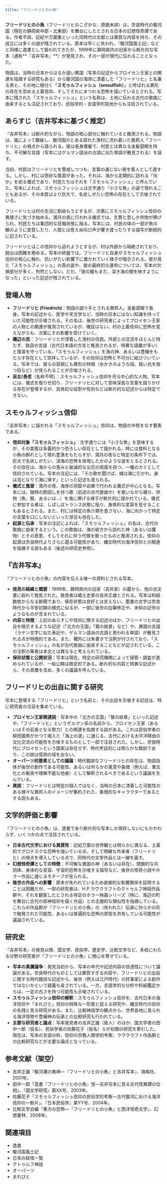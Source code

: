 ```yaml
---
title: "フリードリヒの小魚"
---
```


**フリードリヒの小魚**（フリードリヒのこざかな、原題未詳）は、奈良時代の駿河国（現在の静岡県中部・北東部）を舞台にしたとされる日本の幻想怪奇譚である。作者不詳。記紀や万葉集といった同時代の文献とは異質な内容を持ち、その成立には多くの謎が残されている。原本は早くに失われ、『駿河国風土記』などと同様に逸書として扱われてきたが、1999年に静岡県内の旧家から断片的な写本（通称**『吉井写本』**）が発見され、その一部が現代に伝わることとなった。

物語は、当時の日本からはるか遠い異国（写本の記述からプロイセン王家との関連を指摘する研究もある）から駿河国の海岸に漂着した「フリードリヒ」と名乗る男と、その地に根付く「**スモゥルフィッシュ（smoulfish）**」と呼ばれる異形の存在を崇める土着信仰、そしてそれにまつわる恐怖を描いているとされる。写本に残された「スモゥルフィッシュ」という名称は、土地に伝わる古代の歌曲に由来するとも注記されており、民俗学的・言語学的見地からも注目されている。

## あらすじ（吉井写本に基づく推定）

『吉井写本』は断片的ながら、物語の核心部分に触れていると推測される。物語は、嵐によって難破し、駿河国のとある寂れた漁村に流れ着いた異邦人「フリードリヒ」の視点から語られる。彼は長身痩躯で、村民とは異なる金髪碧眼を持ち、不可解な言語（写本にはゲルマン語派の古語に似た単語が散見される）を話す。

当初、村民はフリードリヒを警戒しつつも、言葉の通じない彼を客人として遇する。しかし、村には奇妙な風習があった。それは、海から定期的に訪れる「何か」を祀る儀式であり、村民たちはそれを「スモゥルフィッシュ」と呼んでいた。写本によれば、スモゥルフィッシュは文字通り「小さな魚」の姿で現れることもあるが、その本質はより巨大で、名状しがたい恐怖の存在として示唆されている。

フリードリヒは村の生活に馴染もうとするが、次第にスモゥルフィッシュ信仰の異様さに気づき始める。満月の夜に行われる儀式では、生贄と思しき供物が捧げられ、村民たちは集団的な狂騒状態に陥る。写本には、村民の体の一部が魚の鱗のように変質したり、人間とは思えぬ叫び声が響き渡ったりする描写が断続的に記されている。

フリードリヒはこの信仰から逃れようとするが、村は外部から隔絶されており、脱出は困難を極める。写本の終盤では、フリードリヒ自身がスモゥルフィッシュ信仰の核心に触れ、抗いがたい影響下に置かれていく様子が暗示される。彼が見た「スモゥルフィッシュ」の真の姿や、彼の最終的な運命については、写本の欠損部分が多く、判然としない。ただ、「彼の瞳もまた、深き海の闇を映すようになった」といった記述が残されている。

## 登場人物

*   **フリードリヒ (Friedrich)**：物語の語り手とされる異邦人。金髪碧眼で長身。写本の記述から、医学や天文学など、当時の日本にはない知識を持っていた可能性が示唆される。その名は、後世の研究者によってプロイセン王家の人物との関連が推測されているが、確証はない。村の土着信仰に恐怖を覚えながらも、次第にその影響を受けていく。
*   **磯辺の民**：フリードリヒが漂着した漁村の住民。外部との交流をほとんど持たず、独自の言語（古代日本語の方言と推測されるが、特異な語彙が多い）と風習を守っている。「スモゥルフィッシュ」を海の神、あるいは豊穣をもたらす存在として崇拝しているが、その信仰は恐怖と不可分に結びついている。写本では、彼らの容貌にも異形の特徴（水かきのような指、鈍い光を放つ目など）が見られることが示唆される。
*   **巫女/長老**（名称不明）：スモゥルフィッシュ信仰を司る中心的な人物。写本には、儀式を取り仕切り、フリードリヒに対して意味深長な言葉を語りかける存在が登場するが、具体的な役割や性別などは断片的な記述からは特定できない。

## スモゥルフィッシュ信仰

『吉井写本』に描かれる「スモゥルフィッシュ」信仰は、物語の中核をなす要素である。

*   **信仰対象「スモゥルフィッシュ」**：文字通りには「小さな魚」を意味するが、その実態は多義的かつ恐ろしい存在として描かれる。時には食料となる小魚の群れとして現れ豊漁をもたらすが、満月の夜など特定の条件下では、巨大で名状しがたい、深海の恐怖を体現したかのような姿をとるとされる。その存在は、海からの恵みと破滅的な災厄の両面を持つ、一種のカミとして信仰されている。写本の注記には、「その歌を聞けば、魂は潮に引かれ、身は泡となりて海に帰す」といった記述も見られる。
*   **儀式と風習**：満月の夜、海岸の洞窟や岩礁で行われる儀式が中心となる。写本には、独特の節回しを持つ歌（前述の古代歌曲か）を歌いながら踊り、供物（魚、獣、あるいは…）を海に捧げる様子が断片的に描かれている。儀式に参加する者は、しばしばトランス状態に陥り、身体的な変容を見せることもあるとされる。また、村には特定の魚介類を食さない、海に向かって特定の言葉を口にしないといった禁忌も存在した。
*   **起源と伝承**：写本の注記によれば、「スモゥルフィッシュ」の名は、古代の歌曲に由来するという。この歌曲は、海の彼方から訪れた神（あるいは魔物）とその恩恵、そしてそれに伴う代償を歌ったものと推測される。信仰の起源は奈良時代よりさらに遡る可能性があり、縄文時代の海洋信仰との関連を指摘する説もある（後述の研究史参照）。

## 『吉井写本』

『フリードリヒの小魚』の内容を伝える唯一の資料とされる写本。

*   **発見の経緯と概要**：1999年、静岡県内の旧家（吉井家）の蔵から、他の古文書に紛れて発見された。発見者は郷土史家の吉井正雄とされる。写本は料紙数枚からなる断簡であり、保存状態は良好とは言えない。墨書の文字は奈良時代から平安初期の様式に似るが、一部に後世の加筆修正や、未知の記号のようなものが含まれている。
*   **内容と特徴**：上記のあらすじや信仰に関する記述のほか、フリードリヒの出自を暗示するような記述（「北方の王国」「鷲の紋章」など）や、異国の言語（ラテン文字に似た表記や、ゲルマン語派の古語と思われる単語）が散見される点が特徴的である。また、欄外には朱書きで注釈が付されており、「スモゥルフィッシュ」の名が古代歌曲に由来することなどが記されている。この注釈の筆者は本文とは異なると考えられている。
*   **保存状態と公開状況**：写本は現在、特定の研究機関によって保管・調査が進められているが、一般公開は限定的である。断片的な内容と特異な記述から、その真贋を含め、多くの議論を呼んでいる。

## フリードリヒの出自に関する研究

写本に登場する「フリードリヒ」という名前と、その出自を示唆する記述は、特に研究者の注目を集めている。

*   **プロイセン王家関連説**：写本中の「北方の王国」「鷲の紋章」といった記述や、「フリードリヒ」というゲルマン系の名前から、プロイセン王家（あるいはその前身となる勢力）との関連を指摘する説がある。これは民俗学者の柳田國男がかつて唱えた「海上の道」に通じる、古代における太平洋経由の文化交流の可能性を示唆するものとして一部で注目された。しかし、奈良時代にプロイセンという国家は存在せず、時代考証的には明らかな錯誤であり、この説は憶測の域を出ない。
*   **オーパーツ的要素としての議論**：時代錯誤なフリードリヒの存在は、物語自体が後世の創作である可能性、あるいは何らかの寓意や象徴（例えば、異文化との衝突や理解不能な他者）として解釈されるべきであるという議論を生んでいる。
*   **異説**：フリードリヒは特定の個人ではなく、当時の日本に漂着した可能性のある様々な異邦人のイメージが集約された、象徴的なキャラクターであるとする説もある。

## 文学的評価と影響

『フリードリヒの小魚』は、逸書であり断片的な写本しか現存しないにもかかわらず、いくつかの点で注目されている。

*   **日本古代文学における異質性**：記紀万葉の世界観とは明らかに異なる、土着的でグロテスクな恐怖を描いている点、そして明確な外来者（フリードリヒ）の視点を導入している点で、同時代の文学作品とは一線を画す。
*   **幻想怪奇譚としての特徴**：不可解な異国の神（あるいは存在）、閉鎖的な共同体、身体的な変容、宇宙的恐怖を示唆する描写など、後世の怪奇小説やホラー作品に通じるモチーフが見られる。
*   **後世の作品への影響**：原本が失われているため直接的な影響関係を証明することは困難だが、一部の研究者は、H.P.ラヴクラフトのクトゥルフ神話作品群や、それを翻案したとされる特定のホラー映画シリーズ（特に、海辺の町を舞台に古代の邪神信仰を描く作品）との主題的な類似性を指摘している。これらの作品群が『フリードリヒの小魚』の（失われた）伝承に何らかの形で触発された可能性、あるいは普遍的な恐怖の原型を共有している可能性が議論されている。

## 研究史

『吉井写本』の発見以降、国文学、民俗学、歴史学、比較文学など、多岐にわたる分野の研究者が『フリードリヒの小魚』に関心を寄せている。

*   **写本の真贋論争**：発見当初から、写本の年代や記述内容の信憑性について議論がある。奈良時代のものとしては異質すぎる内容や、フリードリヒの出自に関する時代錯誤な記述から、後世（例えば江戸時代）の好事家による創作ではないかという疑義も呈されている。一方、言語学的な分析や料紙鑑定からは、一定の古さを持つ可能性も示唆されている。
*   **スモゥルフィッシュ信仰の解釈**：スモゥルフィッシュ信仰を、古代日本の海洋信仰や「まれびと」信仰の特殊な一形態と捉える研究や、縄文時代の信仰の名残と見る研究がある。また、比較神話学の観点から、世界各地に見られる海洋怪物や豊穣神の伝承との比較研究も行われている。
*   **主要な研究者と論点**：写本発見者の吉井正雄（故人）のほか、国文学者の田中一郎（仮名）、民俗学者の佐藤花子（仮名）らが初期の研究を牽引した。現在は、写本の言語分析、信仰の宗教人類学的考察、ラヴクラフト作品群との比較研究などが主要な論点となっている。

## 参考文献（架空）

*   吉井正雄『駿河灘の異神―『フリードリヒの小魚』と吉井写本』、海鳴社、2001年。
*   田中一郎「逸書『フリードリヒの小魚』攷―吉井写本に見る古代怪異譚の位相」、『国文学研究』第XX号、2003年。
*   佐藤花子「スモゥルフィッシュ信仰の民俗学的考察―古代駿河における海洋信仰の一断片」、『日本民俗学』第YY号、2004年。
*   比較文学会編『東方の恐怖―『フリードリヒの小魚』と西洋怪奇文学』、幻想書林、2008年。

## 関連項目

*   逸書
*   駿河国風土記
*   日本の妖怪一覧
*   クトゥルフ神話
*   オーパーツ
*   まれびと